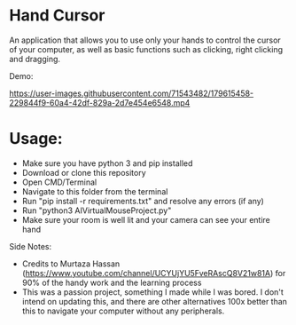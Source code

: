 # Hand Cursor
An application that allows you to use only your hands to control the cursor of your computer, as well as basic functions such as clicking, right clicking and dragging.

Demo:


https://user-images.githubusercontent.com/71543482/179615458-229844f9-60a4-42df-829a-2d7e454e6548.mp4

# Usage:
- Make sure you have python 3 and pip installed
- Download or clone this repository
- Open CMD/Terminal
- Navigate to this folder from the terminal
- Run "pip install -r requirements.txt" and resolve any errors (if any)
- Run "python3 AIVirtualMouseProject.py"
- Make sure your room is well lit and your camera can see your entire hand

Side Notes:
- Credits to Murtaza Hassan (https://www.youtube.com/channel/UCYUjYU5FveRAscQ8V21w81A) for 90% of the handy work and the learning process
- This was a passion project, something I made while I was bored. I don't intend on updating this, and there are other alternatives 100x better than this to navigate your computer without any peripherals.
